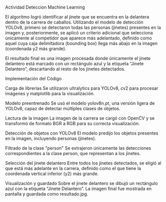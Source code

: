 Actividad Deteccion Machine Learning

El algoritmo logró identificar al jinete que se encuentra en la delantera dentro de la carrera de caballos. Utilizando el modelo de detección YOLOv8, primero se detectaron todas las personas (jinetes) presentes en la imagen y, posteriormente, se aplicó un criterio adicional que selecciona únicamente al competidor que aparece más adelantado, definido como aquel cuya caja delimitadora (bounding box) llega más abajo en la imagen (coordenada y2 más grande).

El resultado final es una imagen procesada donde únicamente el jinete delantero está marcado con un rectángulo azul y la etiqueta “Jinete Delantero”, descartando al resto de los jinetes detectados.




Implementación del Código

Carga de librerías
Se utilizaron ultralytics para YOLOv8, cv2 para procesar imágenes y matplotlib para la visualización.

Modelo preentrenado
Se usó el modelo yolov8n.pt, una versión ligera de YOLOv8, capaz de detectar múltiples clases de objetos.

Lectura de la imagen
La imagen de la carrera se cargó con OpenCV y se transformó de formato BGR a RGB para su correcta visualización.

Detección de objetos con YOLOv8
El modelo predijo los objetos presentes en la imagen, incluyendo personas (jinetes).

Filtrado de la clase "person"
Se extrajeron únicamente las detecciones correspondientes a la clase person, que representan a los jinetes.

Selección del jinete delantero
Entre todos los jinetes detectados, se eligió al que está más adelante en la carrera, definido como el que tiene la coordenada vertical inferior (y2) más grande.

Visualización y guardado
Sobre el jinete delantero se dibujó un rectángulo azul con la etiqueta “Jinete Delantero”. La imagen final fue mostrada en pantalla y guardada como resultado.jpg.
